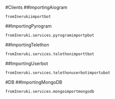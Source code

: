 #Clients
##ImportingAiogram
```python3
fromInerukiimportbot
```

##ImportingPyrogram
```python3
fromIneruki.services.pyrogramimportpbot
```
##ImportingTelethon
```python3
fromIneruki.services.telethonimporttbot
```
##ImportingUserbot
```python3
fromIneruki.services.telethonuserbotimportubot
```

#DB
##ImportingMongoDB
```python3
fromIneruki.services.mongoimportmongodb
```
